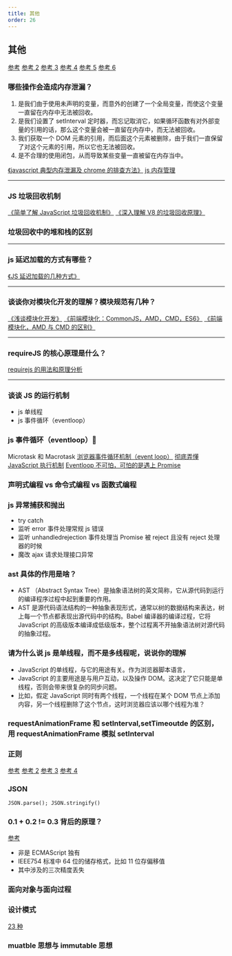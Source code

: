 ```yaml
---
title: 其他
order: 26
---
```


## 其他

[参考](https://juejin.cn/post/6844903976081555470)
[参考 2](https://juejin.cn/post/6844904087243194375)
[参考 3](https://juejin.cn/post/6844904116552990727)
[参考 4](https://juejin.cn/post/6844904136161361933)
[参考 5](https://juejin.cn/post/6857037330113363982)
[参考 6](https://juejin.cn/post/6864378349512065038)

### 哪些操作会造成内存泄漏？

1. 是我们由于使用未声明的变量，而意外的创建了一个全局变量，而使这个变量一直留在内存中无法被回收。
1. 是我们设置了 setInterval 定时器，而忘记取消它，如果循环函数有对外部变量的引用的话，那么这个变量会被一直留在内存中，而无法被回收。
1. 我们获取一个 DOM 元素的引用，而后面这个元素被删除，由于我们一直保留了对这个元素的引用，所以它也无法被回收。
1. 是不合理的使用闭包，从而导致某些变量一直被留在内存当中。

[《javascript 典型内存泄漏及 chrome 的排查方法》](https://segmentfault.com/a/1190000008901861)
[js 内存管理](https://juejin.cn/post/6844903869525262349)

---

### JS 垃圾回收机制

[《简单了解 JavaScript 垃圾回收机制》](https://juejin.im/post/6844903556265279502)
[《深入理解 V8 的垃圾回收原理》](https://www.jianshu.com/p/b8ed21e8a4fb)

### 垃圾回收中的堆和栈的区别

---

### js 延迟加载的方式有哪些？

[《JS 延迟加载的几种方式》](https://blog.csdn.net/meijory/article/details/76389762)

---

### 谈谈你对模块化开发的理解？模块规范有几种？

[《浅谈模块化开发》](https://juejin.im/post/6844903581661790216)
[《前端模块化：CommonJS，AMD，CMD，ES6》](https://juejin.im/post/6844903576309858318)
[《前端模块化，AMD 与 CMD 的区别》](https://juejin.im/post/6844903541853650951)

---

### requireJS 的核心原理是什么？

[requirejs 的用法和原理分析](https://github.com/HRFE/blog/issues/10)

---

### 谈谈 JS 的运行机制

-   js 单线程
-   js 事件循环（eventloop）

### js 事件循环（eventloop）🧡

Microtask 和 Macrotask
[浏览器事件循环机制（event loop）](https://juejin.im/post/6844903606466904078)
[彻底弄懂 JavaScript 执行机制](https://juejin.im/post/6844903512845860872)
[Eventloop 不可怕，可怕的是遇上 Promise](https://juejin.cn/post/6844903808200343559)

### 声明式编程 vs 命令式编程 vs 函数式编程

### js 异常捕获和抛出

-   try catch
-   监听 error 事件处理常规 js 错误
-   监听 unhandledrejection 事件处理当 Promise 被 reject 且没有 reject 处理器的时候
-   魔改 ajax 请求处理接口异常

### ast 具体的作用是啥？

-   AST （Abstract Syntax Tree）是抽象语法树的英文简称，它从源代码到运行的编译程序过程中起到重要的作用。
-   AST 是源代码语法结构的一种抽象表现形式，通常以树的数据结构来表达，树上每一个节点都表现出源代码中的结构。Babel 编译器的编译过程，它将 JavaScript 的高级版本编译成低级版本，整个过程离不开抽象语法树对源代码的抽象过程。

### 请为什么说 js 是单线程，而不是多线程呢，说说你的理解

-   JavaScript 的单线程，与它的用途有关。作为浏览器脚本语言，
-   JavaScript 的主要用途是与用户互动，以及操作 DOM。这决定了它只能是单线程，否则会带来很复杂的同步问题。
-   比如，假定 JavaScript 同时有两个线程，一个线程在某个 DOM 节点上添加内容，另一个线程删除了这个节点，这时浏览器应该以哪个线程为准？

### requestAnimationFrame 和 setInterval,setTimeoutde 的区别，用 requestAnimationFrame 模拟 setInterval

### 正则

[参考](https://juejin.cn/post/6844903650389671943)
[参考 2](https://juejin.cn/post/6844903716001169416)
[参考 3](https://juejin.cn/post/6844904119463837704)
[参考 4](https://juejin.cn/post/6844904153131515912)

### JSON

`JSON.parse(); JSON.stringify()`

### 0.1 + 0.2 != 0.3 背后的原理？

[参考](https://github.com/mqyqingfeng/Blog/issues/155)

-   非是 ECMAScript 独有
-   IEEE754 标准中 64 位的储存格式，比如 11 位存偏移值
-   其中涉及的三次精度丢失

### 面向对象与面向过程

### 设计模式

[23 种](https://juejin.cn/post/6844904032826294286)

### muatble 思想与 immutable 思想
